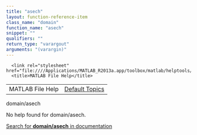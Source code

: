 ```yaml
---
title: "asech"
layout: function-reference-item
class_name: "domain"
function_name: "asech"
snippet: ""
qualifiers: ""
return_type: "varargout"
arguments: "(varargin)"
---
```


<html>
   <head>
      <meta http-equiv="Content-Type" content="text/html; charset=utf-8">
   
      <link rel="stylesheet" href="file:////Applications/MATLAB_R2013a.app/toolbox/matlab/helptools/private/helpwin.css">
      <title>MATLAB File Help</title>
   </head>
   <body>
      <!--Single-page help-->
      <table border="0" cellspacing="0" width="100%">
         <tr class="subheader">
            <td class="headertitle">MATLAB File Help</td>
            <td class="subheader-right"><a href="matlab:helpwin">Default Topics</a></td>
         </tr>
      </table>
      <div class="title">domain/asech</div>
      <!--No help found-->
      <p>No help found for <span class="helptopic">domain/asech</span>.
      </p>
      <p><a href="matlab:docsearch('domain/asech')">
            Search for <b>domain/asech</b> in documentation
            </a></p>
   </body>
</html>
